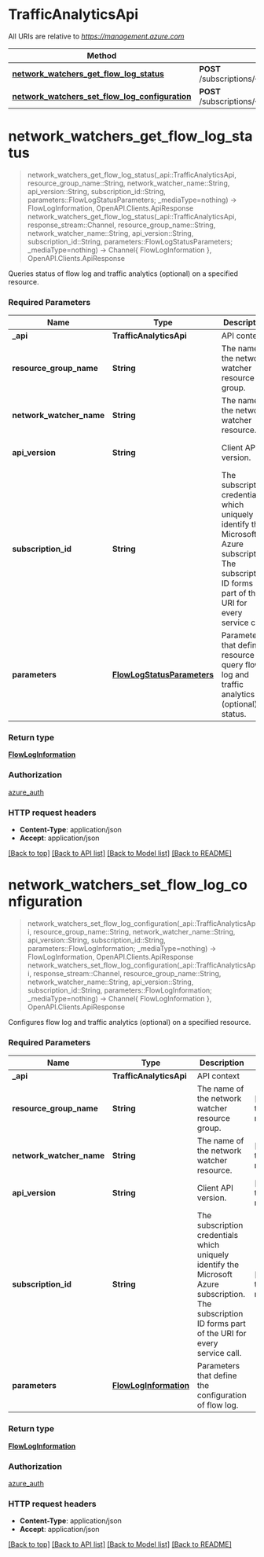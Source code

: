 # TrafficAnalyticsApi

All URIs are relative to *https://management.azure.com*

Method | HTTP request | Description
------------- | ------------- | -------------
[**network_watchers_get_flow_log_status**](TrafficAnalyticsApi.md#network_watchers_get_flow_log_status) | **POST** /subscriptions/{subscriptionId}/resourceGroups/{resourceGroupName}/providers/Microsoft.Network/networkWatchers/{networkWatcherName}/queryFlowLogStatus | 
[**network_watchers_set_flow_log_configuration**](TrafficAnalyticsApi.md#network_watchers_set_flow_log_configuration) | **POST** /subscriptions/{subscriptionId}/resourceGroups/{resourceGroupName}/providers/Microsoft.Network/networkWatchers/{networkWatcherName}/configureFlowLog | 


# **network_watchers_get_flow_log_status**
> network_watchers_get_flow_log_status(_api::TrafficAnalyticsApi, resource_group_name::String, network_watcher_name::String, api_version::String, subscription_id::String, parameters::FlowLogStatusParameters; _mediaType=nothing) -> FlowLogInformation, OpenAPI.Clients.ApiResponse <br/>
> network_watchers_get_flow_log_status(_api::TrafficAnalyticsApi, response_stream::Channel, resource_group_name::String, network_watcher_name::String, api_version::String, subscription_id::String, parameters::FlowLogStatusParameters; _mediaType=nothing) -> Channel{ FlowLogInformation }, OpenAPI.Clients.ApiResponse



Queries status of flow log and traffic analytics (optional) on a specified resource.

### Required Parameters

Name | Type | Description  | Notes
------------- | ------------- | ------------- | -------------
 **_api** | **TrafficAnalyticsApi** | API context | 
**resource_group_name** | **String**| The name of the network watcher resource group. | [default to nothing]
**network_watcher_name** | **String**| The name of the network watcher resource. | [default to nothing]
**api_version** | **String**| Client API version. | [default to nothing]
**subscription_id** | **String**| The subscription credentials which uniquely identify the Microsoft Azure subscription. The subscription ID forms part of the URI for every service call. | [default to nothing]
**parameters** | [**FlowLogStatusParameters**](FlowLogStatusParameters.md)| Parameters that define a resource to query flow log and traffic analytics (optional) status. | 

### Return type

[**FlowLogInformation**](FlowLogInformation.md)

### Authorization

[azure_auth](../README.md#azure_auth)

### HTTP request headers

 - **Content-Type**: application/json
 - **Accept**: application/json

[[Back to top]](#) [[Back to API list]](../README.md#api-endpoints) [[Back to Model list]](../README.md#models) [[Back to README]](../README.md)

# **network_watchers_set_flow_log_configuration**
> network_watchers_set_flow_log_configuration(_api::TrafficAnalyticsApi, resource_group_name::String, network_watcher_name::String, api_version::String, subscription_id::String, parameters::FlowLogInformation; _mediaType=nothing) -> FlowLogInformation, OpenAPI.Clients.ApiResponse <br/>
> network_watchers_set_flow_log_configuration(_api::TrafficAnalyticsApi, response_stream::Channel, resource_group_name::String, network_watcher_name::String, api_version::String, subscription_id::String, parameters::FlowLogInformation; _mediaType=nothing) -> Channel{ FlowLogInformation }, OpenAPI.Clients.ApiResponse



Configures flow log and traffic analytics (optional) on a specified resource.

### Required Parameters

Name | Type | Description  | Notes
------------- | ------------- | ------------- | -------------
 **_api** | **TrafficAnalyticsApi** | API context | 
**resource_group_name** | **String**| The name of the network watcher resource group. | [default to nothing]
**network_watcher_name** | **String**| The name of the network watcher resource. | [default to nothing]
**api_version** | **String**| Client API version. | [default to nothing]
**subscription_id** | **String**| The subscription credentials which uniquely identify the Microsoft Azure subscription. The subscription ID forms part of the URI for every service call. | [default to nothing]
**parameters** | [**FlowLogInformation**](FlowLogInformation.md)| Parameters that define the configuration of flow log. | 

### Return type

[**FlowLogInformation**](FlowLogInformation.md)

### Authorization

[azure_auth](../README.md#azure_auth)

### HTTP request headers

 - **Content-Type**: application/json
 - **Accept**: application/json

[[Back to top]](#) [[Back to API list]](../README.md#api-endpoints) [[Back to Model list]](../README.md#models) [[Back to README]](../README.md)

